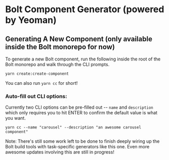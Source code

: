 # Bolt Component Generator (powered by Yeoman)

## Generating A New Component (only available inside the Bolt monorepo for now)

To generate a new Bolt component, run the following inside the root of the Bolt monorepo and walk through the CLI prompts.

```
yarn create:create-component
```

You can also run `yarn cc` for short!

### Auto-fill out CLI options:

Currently two CLI options can be pre-filled out -- `name` and `description` which only requires you to hit ENTER to confirm the default value is what you want.

```
yarn cc --name "carousel" --description "an awesome carousel component"
```

Note: There's still some work left to be done to finish deeply wiring up the Bolt build tools with task-specific generators like this one. Even more awesome updates involving this are still in progress!